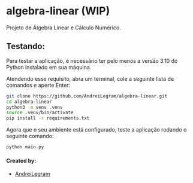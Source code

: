 # algebra-linear (WIP)
Projeto de Álgebra Linear e Cálculo Numérico.

## Testando:

Para testar a aplicação, é necessário ter pelo menos a versão 3.10 do Python instalado em sua máquina.

Atendendo esse requisito, abra um terminal, cole a seguinte lista de comandos e aperte Enter:

```sh
git clone https://github.com/AndreiLegram/algebra-linear.git
cd algebra-linear
python3 -m venv .venv
source .venv/bin/activate
pip install -r requirements.txt
```

Agora que o seu ambiente está configurado, teste a aplicação rodando o seguinte comando:

```sh
python main.py
```

#### Created by:

- [AndreiLegram](https://github.com/AndreiLegram)
